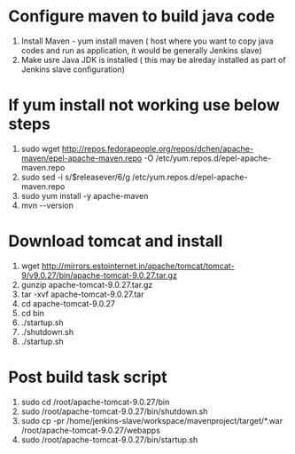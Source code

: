 # Configure maven to build java code
1) Install Maven - yum install maven ( host where you want to copy java codes and run as application, it would be generally Jenkins slave)
2) Make usre Java JDK is installed ( this may be alreday installed as part of Jenkins slave configuration)
# If yum install not working use below steps
1) sudo wget http://repos.fedorapeople.org/repos/dchen/apache-maven/epel-apache-maven.repo -O /etc/yum.repos.d/epel-apache-maven.repo
2) sudo sed -i s/\$releasever/6/g /etc/yum.repos.d/epel-apache-maven.repo
3) sudo yum install -y apache-maven
4) mvn --version

# Download tomcat and install
1) wget http://mirrors.estointernet.in/apache/tomcat/tomcat-9/v9.0.27/bin/apache-tomcat-9.0.27.tar.gz
2) gunzip apache-tomcat-9.0.27.tar.gz
3) tar -xvf apache-tomcat-9.0.27.tar
4) cd apache-tomcat-9.0.27
5) cd bin
6) ./startup.sh
7) ./shutdown.sh
8) ./startup.sh
# Post build task script
1) sudo cd /root/apache-tomcat-9.0.27/bin
2) sudo /root/apache-tomcat-9.0.27/bin/shutdown.sh
3) sudo cp -pr  /home/jenkins-slave/workspace/mavenproject/target/*.war /root/apache-tomcat-9.0.27/webapps
4) sudo /root/apache-tomcat-9.0.27/bin/startup.sh
